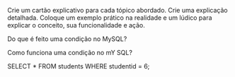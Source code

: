 Crie um cartão explicativo para cada tópico abordado. Crie uma explicação detalhada. Coloque um exemplo prático na realidade e um lúdico para explicar o conceito, sua funcionalidade e ação.

Do que é feito uma condição no MySQL?

Como funciona uma condição no mY SQL?

SELECT * FROM students WHERE studentid = 6;